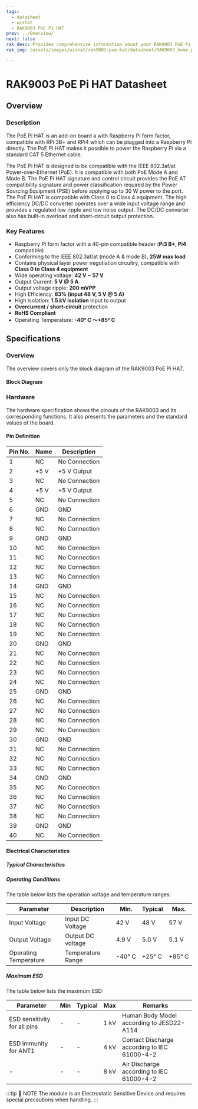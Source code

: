 ```yaml
---
tags:
  - datasheet
  - wishat
  - RAK9003 PoE Pi HAT
prev: ../Overview/
next: false
rak_desc: Provides comprehensive information about your RAK9003 PoE Pi HAT to help you use it. This information includes technical specifications, characteristics, and requirements, and it also discusses the device components.
rak_img: /assets/images/wishat/rak9003-poe-hat/datasheet/RAK9003_home.png

---
```


# RAK9003 PoE Pi HAT Datasheet



## Overview

### Description

The PoE Pi HAT is an add-on board a with Raspberry PI form factor, compatible with RPi 3B+ and RPi4 which can be plugged into a Raspberry Pi directly. The PoE Pi HAT makes it possible to power the Raspberry Pi via a standard CAT 5 Ethernet cable.

The PoE Pi HAT is designed to be compatible with the IEEE 802.3af/at Power-over-Ethernet (PoE). It is compatible with both PoE Mode A and Mode B. The PoE Pi HAT signature and control circuit provides the PoE AT compatibility signature and power classification required by the Power Sourcing Equipment (PSE) before applying up to 30&nbsp;W power to the port. The PoE Pi HAT is compatible with Class 0 to Class 4 equipment. The high efficiency DC/DC converter operates over a wide input voltage range and provides a regulated low ripple and low noise output. The DC/DC converter also has built-in overload and short-circuit output protection.

### Key Features

- Raspberry Pi form factor with a 40-pin compatible header (**Pi3 B+, Pi4** compatible)
- Conforming to the IEEE 802.3af/at (mode A & mode B), **25W max load**
- Contains physical layer power negotiation circuitry, compatible with **Class 0 to Class 4 equipment**
- Wide operating voltage: **42&nbsp;V ~ 57&nbsp;V**
- Output Current: **5&nbsp;V @ 5&nbsp;A**
- Output voltage ripple: **200&nbsp;mVPP**
- High Efficiency: **83% (input 48&nbsp;V, 5&nbsp;V @ 5&nbsp;A)**
- High isolation: **1.5&nbsp;kV isolation** input to output
- **Overcurrent / short-circuit** protection
- **RoHS Compliant**
- Operating Temperature: **-40°&nbsp;C ～+85°&nbsp;C**

## Specifications

### Overview

The overview covers only the block diagram of the RAK9003 PoE Pi HAT.

#### Block Diagram

<rk-img
  src="/assets/images/wishat/rak9003-poe-hat/datasheet/poe-hat-block-diagram.png"
  width="70%"
  caption="RAK9003 PoE Pi HAT Block Diagram"
/>

### Hardware

The hardware specification shows the pinouts of the RAK9003 and its corresponding functions. It also presents the parameters and the standard values of the board.

#### Pin Definition

<rk-img
  src="/assets/images/wishat/rak9003-poe-hat/datasheet/raspberry-pi-connector-overview.png"
  width="70%"
  caption="RAK9003 PoE HAT Pinout Diagram"
/>

| **Pin No.** | **Name**  | **Description**  |
| ----------- | --------- | ---------------- |
| 1           | NC        | No Connection    |
| 2           | +5&nbsp;V | +5&nbsp;V Output |
| 3           | NC        | No Connection    |
| 4           | +5&nbsp;V | +5&nbsp;V Output |
| 5           | NC        | No Connection    |
| 6           | GND       | GND              |
| 7           | NC        | No Connection    |
| 8           | NC        | No Connection    |
| 9           | GND       | GND              |
| 10          | NC        | No Connection    |
| 11          | NC        | No Connection    |
| 12          | NC        | No Connection    |
| 13          | NC        | No Connection    |
| 14          | GND       | GND              |
| 15          | NC        | No Connection    |
| 16          | NC        | No Connection    |
| 17          | NC        | No Connection    |
| 18          | NC        | No Connection    |
| 19          | NC        | No Connection    |
| 20          | GND       | GND              |
| 21          | NC        | No Connection    |
| 22          | NC        | No Connection    |
| 23          | NC        | No Connection    |
| 24          | NC        | No Connection    |
| 25          | GND       | GND              |
| 26          | NC        | No Connection    |
| 27          | NC        | No Connection    |
| 28          | NC        | No Connection    |
| 29          | NC        | No Connection    |
| 30          | GND       | GND              |
| 31          | NC        | No Connection    |
| 32          | NC        | No Connection    |
| 33          | NC        | No Connection    |
| 34          | GND       | GND              |
| 35          | NC        | No Connection    |
| 36          | NC        | No Connection    |
| 37          | NC        | No Connection    |
| 38          | NC        | No Connection    |
| 39          | GND       | GND              |
| 40          | NC        | No Connection    |

#### Electrical Characteristics

##### Typical Characteristics

<rk-img
  src="/assets/images/wishat/rak9003-poe-hat/datasheet/noise-fig-1.png"
  width="75%"
  caption="Noise VIN = 42 V, IO = 5 A, 5~20 MHz Bandwidth"
/>

<rk-img
  src="/assets/images/wishat/rak9003-poe-hat/datasheet/transient-response-fig-2.png"
  width="75%"
  caption="Transient Response, VIN = 42 V IO = 50% ~ 100% ~ 50%"
/>

<rk-img
  src="/assets/images/wishat/rak9003-poe-hat/datasheet/noise-fig-3.png"
  width="75%"
  caption="Noise VIN = 48 V, IO = 5 A, 5~20 MHz Bandwidth"
/>

<rk-img
  src="/assets/images/wishat/rak9003-poe-hat/datasheet/transient-response-fig-4.png"
  width="75%"
  caption="Transient Response, VIN = 48 V, IO = 50% ~ 100% ~ 50%"
/>

<rk-img
  src="/assets/images/wishat/rak9003-poe-hat/datasheet/noise-fig-5.png"
  width="75%"
  caption="Noise VIN = 57 V, IO = 5 A, 5~20 MHz Bandwidth"
/>

<rk-img
  src="/assets/images/wishat/rak9003-poe-hat/datasheet/transient-response-fig-6.png"
  width="75%"
  caption="Transient Response VIN = 57 V, IO = 50% ~ 100% ~ 50%"
/>

<rk-img
  src="/assets/images/wishat/rak9003-poe-hat/datasheet/power-down-fig-7.png"
  width="75%"
  caption="Power Down VIN = 42 V, C1: Output Voltage, C2: PSE Out, C3: Input Current, ILoad = 100% IO max"
/>

<rk-img
  src="/assets/images/wishat/rak9003-poe-hat/datasheet/short-circuit-output-fig-8.png"
  width="75%"
  caption="Short-Circuit Output, VIN = 42 V"
/>

<rk-img
  src="/assets/images/wishat/rak9003-poe-hat/datasheet/power-down-fig-9.png"
  width="75%"
  caption="Power Down VIN = 48 V, C1: Output Voltage, C2: PSE Out, C3: Input Current, ILoad = 100% IO max"
/>

<rk-img
  src="/assets/images/wishat/rak9003-poe-hat/datasheet/short-circuit-output-fig-10.png"
  width="75%"
  caption="Short-Circuit Output, VIN = 48 V"
/>

<rk-img
  src="/assets/images/wishat/rak9003-poe-hat/datasheet/power-down-fig-11.png"
  width="75%"
  caption="Power Down, VIN = 57 V, C1: Output Voltage, C2: PSE Out, C3: Input Current, ILoad = 100% IO max"
/>

<rk-img
  src="/assets/images/wishat/rak9003-poe-hat/datasheet/short-circuit-output-fig-12.png"
  width="75%"
  caption="Short-Circuit Output VIN = 57 V"
/>

<rk-img
  src="/assets/images/wishat/rak9003-poe-hat/datasheet/efficiency.png"
  width="75%"
  caption="Efficiency"
/>

<rk-img
  src="/assets/images/wishat/rak9003-poe-hat/datasheet/power-dissipation.png"
  width="75%"
  caption="Power Dissipation"
/>

<rk-img
  src="/assets/images/wishat/rak9003-poe-hat/datasheet/startup-form-fig-15.png"
  width="75%"
  caption="Startup form 56 V 802.3at PSE, C1: Output Voltage, C2: PSE Out, C3: Input Current, ILoad = 100% IO max"
/>

<rk-img
  src="/assets/images/wishat/rak9003-poe-hat/datasheet/derating-curve.png"
  width="75%"
  caption="Derating Curve"
/>

##### Operating Conditions

The table below lists the operation voltage and temperature ranges:

| Parameter             | Description       | Min.        | Typical     | Max.        |
| --------------------- | ----------------- | ----------- | ----------- | ----------- |
| Input Voltage         | Input DC Voltage  | 42&nbsp;V   | 48&nbsp;V   | 57&nbsp;V   |
| Output Voltage        | Output DC voltage | 4.9&nbsp;V  | 5.0&nbsp;V  | 5.1&nbsp;V  |
| Operating Temperature | Temperature Range | -40°&nbsp;C | +25°&nbsp;C | +85°&nbsp;C |

##### Maximum ESD

The table below lists the maximum ESD:

| Parameter                    | Min | Typical | Max       | Remarks                                      |
| ---------------------------- | --- | ------- | --------- | -------------------------------------------- |
| ESD sensitivity for all pins | -   | -       | 1&nbsp;kV | Human Body Model according to JESD22-A114    |
| ESD immunity for ANT1        | -   | -       | 4&nbsp;kV | Contact Discharge according to IEC 61000-4-2 |
| -                            | -   | -       | 8&nbsp;kV | Air Discharge according to IEC 61000-4-2     |

:::tip 📝 NOTE
The module is an Electrostatic Sensitive Device and requires special precautions when handling.
:::
